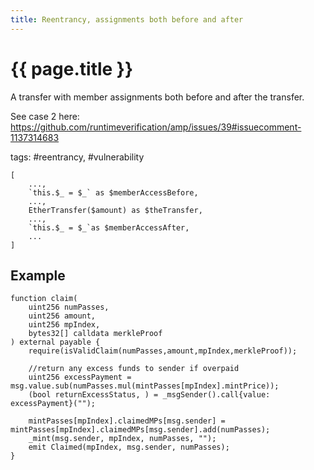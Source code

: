 ```yaml
---
title: Reentrancy, assignments both before and after
---
```


# {{ page.title }}

A transfer with member assignments both before and after the transfer.

See case 2 here: https://github.com/runtimeverification/amp/issues/39#issuecomment-1137314683

tags: #reentrancy, #vulnerability

```grit
[
    ...,
    `this.$_ = $_` as $memberAccessBefore,
    ...,
    EtherTransfer($amount) as $theTransfer,
    ...,
    `this.$_ = $_`as $memberAccessAfter,
    ...
]
```

## Example

```Solidity
function claim(
    uint256 numPasses,
    uint256 amount,
    uint256 mpIndex,
    bytes32[] calldata merkleProof
) external payable {
    require(isValidClaim(numPasses,amount,mpIndex,merkleProof));

    //return any excess funds to sender if overpaid
    uint256 excessPayment = msg.value.sub(numPasses.mul(mintPasses[mpIndex].mintPrice));
    (bool returnExcessStatus, ) = _msgSender().call{value: excessPayment}("");

    mintPasses[mpIndex].claimedMPs[msg.sender] = mintPasses[mpIndex].claimedMPs[msg.sender].add(numPasses);
    _mint(msg.sender, mpIndex, numPasses, "");
    emit Claimed(mpIndex, msg.sender, numPasses);
}

```
